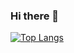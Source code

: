 ### Hi there 👋

[![Top Langs](https://github-readme-stats.vercel.app/api/top-langs/?username=vladiq&langs_count=8)](https://github.com/anuraghazra/github-readme-stats)
